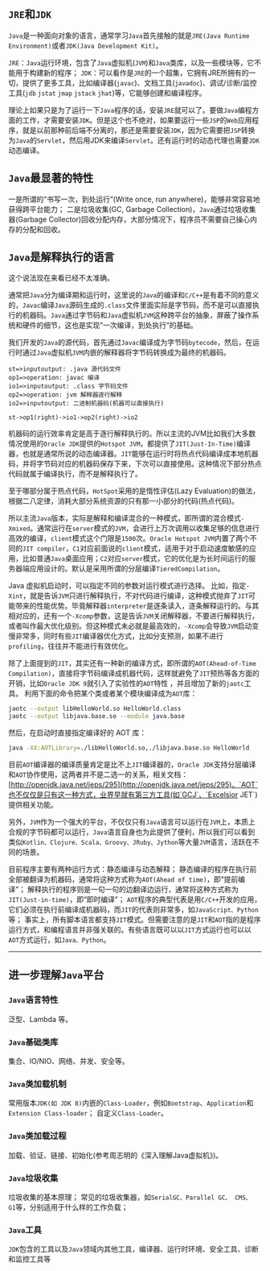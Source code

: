 ## `JRE`和`JDK`

`Java`是一种面向对象的语言，通常学习`Java`首先接触的就是`JRE(Java Runtime Environment)`或者`JDK(Java Development Kit)`。


`JRE`：`Java`运行环境，包含了`Java`虚拟机(`JVM`)和`Java`类库，以及一些模块等，它不能⽤于构建新的程序；
`JDK`：可以看作是`JRE`的一个超集，它拥有JRE所拥有的⼀切，提供了更多工具，比如编译器(`javac`)、文档工具(`javadoc`)、调试/诊断/监控工具(`jdb` `jstat` `jmap` `jstack` `jhat`)等，它能够创建和编译程序。

理论上如果只是为了运⾏⼀下`Java`程序的话，安装`JRE`就可以了。要做`Java`编程⽅⾯的⼯作，才需要安装`JDK`。但是这个也不绝对，如果要运行一些`JSP`的`Web`应⽤程序，就是以前那种前后端不分离的，那还是需要安装`JDK`，因为它需要把`JSP`转换为`Java`的`Servlet`，然后用JDK来编译`Servlet`。还有运行时的动态代理也需要`JDK`动态编译。

## `Java`最显著的特性

一是所谓的“书写一次，到处运行”(Write once, run anywhere)，能够非常容易地获得跨平台能力；
二是垃圾收集(GC, Garbage Collection)，`Java`通过垃圾收集器(Garbage Collector)回收分配内存，大部分情况下，程序员不需要自己操心内存的分配和回收。

## `Java`是解释执行的语言

这个说法现在来看已经不太准确。

通常把`Java`分为编译期和运行时，这里说的`Java`的编译和`C/C++`是有着不同的意义的，`Javac`编译`Java`源码生成的`.class`文件里面实际是字节码，而不是可以直接执行的机器码。`Java`通过字节码和`Java`虚拟机`JVM`这种跨平台的抽象，屏蔽了操作系统和硬件的细节，这也是实现“一次编译，到处执行”的基础。

我们开发的`Java`的源代码，首先通过`Javac`编译成为字节码`bytecode`，然后，在运行时通过`Java`虚拟机`JVM`内嵌的解释器将字节码转换成为最终的机器码。

```flow
st=>inputoutput: .java 源代码文件
op1=>operation: javac 编译
io1=>inputoutput: .class 字节码文件
op2=>operation: jvm 解释器逐行解释
io2=>inputoutput: 二进制机器码(机器可以直接执行)

st->op1(right)->io1->op2(right)->io2
```

机器码的运⾏效率肯定是⾼于逐行解释执行的。所以主流的JVM比如我们大多数情况使用的`Oracle JDK`提供的`Hotspot JVM`，都提供了`JIT(Just-In-Time)`编译器，也就是通常所说的动态编译器。`JIT`能够在运行时将热点代码编译成本地机器码，并将字节码对应的机器码保存下来，下次可以直接使⽤。这种情况下部分热点代码就属于编译执行，而不是解释执行了。

至于哪部分属于热点代码，`HotSpot`采⽤的是惰性评估(Lazy Evaluation)的做法，根据⼆⼋定律，消耗⼤部分系统资源的只有那⼀⼩部分的代码(热点代码)。

所以主流`Java`版本，实际是解释和编译混合的一种模式，即所谓的混合模式`-Xmixed`。通常运行在`server`模式的`JVM`，会进行上万次调用以收集足够的信息进行高效的编译，`client`模式这个门限是`1500`次。`Oracle Hotspot JVM`内置了两个不同的`JIT compiler`，`C1`对应前面说的`client`模式，适用于对于启动速度敏感的应用，比如普通`Java`桌面应用；`C2`对应`server`模式，它的优化是为长时间运行的服务器端应用设计的。默认是采用所谓的分层编译`TieredCompilation`。

Java 虚拟机启动时，可以指定不同的参数对运行模式进行选择。 比如，指定`-Xint`，就是告诉`JVM`只进行解释执行，不对代码进行编译，这种模式抛弃了`JIT`可能带来的性能优势。毕竟解释器`interpreter`是逐条读入，逐条解释运行的。与其相对应的，还有一个`-Xcomp`参数，这是告诉`JVM`关闭解释器，不要进行解释执行，或者叫作最大优化级别。但这种模式未必就是最高效的，`-Xcomp`会导致`JVM`启动变慢非常多，同时有些`JIT`编译器优化方式，比如分支预测，如果不进行`profiling`，往往并不能进行有效优化。

除了上面提到的`JIT`，其实还有一种新的编译方式，即所谓的`AOT(Ahead-of-Time Compilation)`，直接将字节码编译成机器代码，这样就避免了`JIT`预热等各方面的开销，比如`Oracle JDK 9`就引入了实验性的`AOT`特性 ，并且增加了新的`jaotc`工具。
利用下面的命令把某个类或者某个模块编译成为`AOT`库：

```bash
jaotc --output libHelloWorld.so HelloWorld.class
jaotc --output libjava.base.so --module java.base
```
然后，在启动时直接指定编译好的 AOT 库：
```bash
java -XX:AOTLibrary=./libHelloWorld.so,./libjava.base.so HelloWorld
```
目前`AOT`编译器的编译质量肯定是比不上`JIT`编译器的，`Oracle JDK`支持分层编译和`AOT`协作使用，这两者并不是二选一的关系，相关文档：[http://openjdk.java.net/jeps/295](http://openjdk.java.net/jeps/295)。`AOT`也不仅仅是只有这一种方式，业界早就有第三方工具(如`GCJ`、`Excelsior JET`)提供相关功能。

另外，`JVM`作为一个强大的平台，不仅仅只有`Java`语言可以运行在`JVM`上，本质上合规的字节码都可以运行，`Java`语言自身也为此提供了便利，所以我们可以看到类似`Kotlin、Clojure、Scala、Groovy、JRuby、Jython`等大量`JVM`语言，活跃在不同的场景。

目前程序主要有两种运行方式：静态编译与动态解释；
静态编译的程序在执行前全部被翻译为机器码，通常将这种方式称为`AOT(Ahead of time)`，即“提前编译”；
解释执行的程序则是一句一句的边翻译边运行，通常将这种方式称为`JIT(Just-in-time)`，即“即时编译”；
`AOT`程序的典型代表是用`C/C++`开发的应用，它们必须在执行前编译成机器码，而`JIT`的代表则非常多，如`JavaScript、Python`等；
事实上，所有脚本语言都支持`JIT`模式。但需要注意的是`JIT`和`AOT`指的是程序运行方式，和编程语言并非强关联的。有些语言既可以以`JIT`方式运行也可以以`AOT`方式运行，如`Java、Python`。

---


## 进一步理解`Java`平台


### `Java`语言特性

泛型、Lambda 等。

### `Java`基础类库

集合、IO/NIO、网络、并发、安全等。

### `Java`类加载机制

常用版本`JDK(如 JDK 8)`内嵌的`Class-Loader`，例如`Bootstrap`、`Application`和`Extension Class-loader`；
自定义`Class-Loader`。

### `Java`类加载过程

加载、验证、链接、初始化(参考周志明的《深入理解Java虚拟机》)。

### `Java`垃圾收集

垃圾收集的基本原理；
常见的垃圾收集器，如`SerialGC、Parallel GC、 CMS、 G1`等，分别适用于什么样的工作负载；

### `Java`工具

`JDK`包含的工具以及`Java`领域内其他工具，编译器、运行时环境、安全工具、诊断和监控工具等

<!-- ##{"timestamp":1571891696}## -->